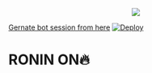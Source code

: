 <p align="center">
  <img src="https://telegra.ph/file/8c0c0dc2721c54857acf0.jpg">
  </p>
  

[Gernate bot session from here](https://replit.com/@jattpawan/UstadOp#main.py)
[![Deploy](https://www.herokucdn.com/deploy/button.svg)](https://dashboard.heroku.com/new?template=https://github.com/Dushsmanxroni/avivekspam)


# RONIN ON🔥

